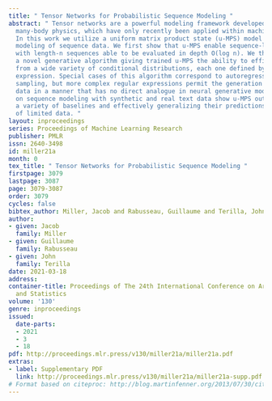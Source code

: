 ```yaml
---
title: " Tensor Networks for Probabilistic Sequence Modeling "
abstract: " Tensor networks are a powerful modeling framework developed for computational
  many-body physics, which have only recently been applied within machine learning.
  In this work we utilize a uniform matrix product state (u-MPS) model for probabilistic
  modeling of sequence data. We first show that u-MPS enable sequence-level parallelism,
  with length-n sequences able to be evaluated in depth O(log n). We then introduce
  a novel generative algorithm giving trained u-MPS the ability to efficiently sample
  from a wide variety of conditional distributions, each one defined by a regular
  expression. Special cases of this algorithm correspond to autoregressive and fill-in-the-blank
  sampling, but more complex regular expressions permit the generation of richly structured
  data in a manner that has no direct analogue in neural generative models. Experiments
  on sequence modeling with synthetic and real text data show u-MPS outperforming
  a variety of baselines and effectively generalizing their predictions in the presence
  of limited data. "
layout: inproceedings
series: Proceedings of Machine Learning Research
publisher: PMLR
issn: 2640-3498
id: miller21a
month: 0
tex_title: " Tensor Networks for Probabilistic Sequence Modeling "
firstpage: 3079
lastpage: 3087
page: 3079-3087
order: 3079
cycles: false
bibtex_author: Miller, Jacob and Rabusseau, Guillaume and Terilla, John
author:
- given: Jacob
  family: Miller
- given: Guillaume
  family: Rabusseau
- given: John
  family: Terilla
date: 2021-03-18
address: 
container-title: Proceedings of The 24th International Conference on Artificial Intelligence
  and Statistics
volume: '130'
genre: inproceedings
issued:
  date-parts:
  - 2021
  - 3
  - 18
pdf: http://proceedings.mlr.press/v130/miller21a/miller21a.pdf
extras:
- label: Supplementary PDF
  link: http://proceedings.mlr.press/v130/miller21a/miller21a-supp.pdf
# Format based on citeproc: http://blog.martinfenner.org/2013/07/30/citeproc-yaml-for-bibliographies/
---
```

